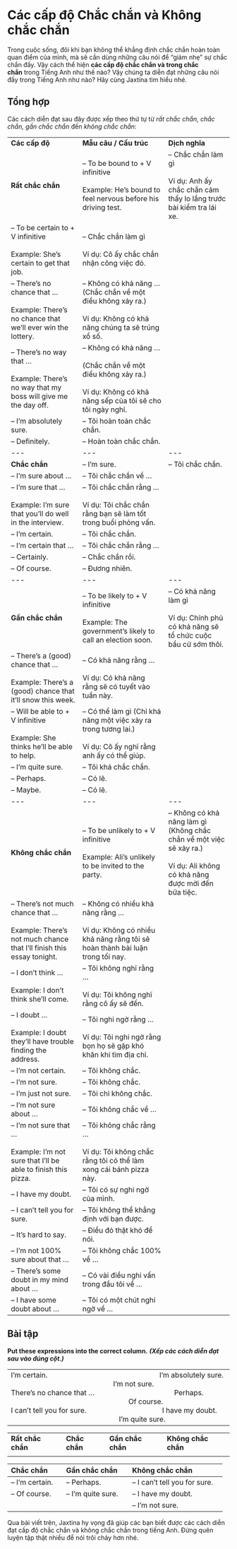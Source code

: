 # Các cấp độ Chắc chắn và Không chắc chắn

Trong cuộc sống, đôi khi bạn không thể khẳng định chắc chắn hoàn toàn quan điểm của mình, mà sẽ cần dùng những câu nói để “giảm nhẹ” sự chắc chắn đấy. Vậy cách thể hiện **các cấp độ chắc chắn và trong chắc chắn** trong Tiếng Anh như thế nào? Vậy chúng ta diễn đạt những câu nói đấy trong Tiếng Anh như nào? Hãy cùng Jaxtina tìm hiểu nhé.

## Tổng hợp

Các cách diễn đạt sau đây được xếp theo thứ tự từ _rất_ _chắc chắn, chắc chắn, gần chắc chắn_ đến _không chắc chắn_:

|                                                                                                               |                                                                                                                                      |                                                                                                                                |
| ------------------------------------------------------------------------------------------------------------- | ------------------------------------------------------------------------------------------------------------------------------------ | ------------------------------------------------------------------------------------------------------------------------------ |
| **Các cấp độ**                                                                                                | **Mẫu câu / Cấu trúc**                                                                                                               | **Dịch nghĩa**                                                                                                                 |
| **Rất chắc chắn**                                                                                             | – To be bound to + V infinitive<br><br>Example: He’s bound to feel nervous before his driving test.                                  | – Chắc chắn làm gì<br><br>Ví dụ: Anh ấy chắc chắn cảm thấy lo lắng trước bài kiểm tra lái xe.                                  |
| – To be certain to + V infinitive<br><br>Example: She’s certain to get that job.                              | – Chắc chắn làm gì<br><br>Ví dụ: Cô ấy chắc chắn nhận công việc đó.                                                                  |                                                                                                                                |
| – There’s no chance that …<br><br>Example: There’s no chance that we’ll ever win the lottery.                 | – Không có khả năng … (Chắc chắn về một điều không xảy ra.)<br><br>Ví dụ: Không có khả năng chúng ta sẽ trúng xổ số.                 |                                                                                                                                |
| – There’s no way that …<br><br>Example: There’s no way that my boss will give me the day off.                 | – Không có khả năng …<br><br>(Chắc chắn về một điều không xảy ra.)<br><br>Ví dụ: Không có khả năng sếp của tôi sẽ cho tôi ngày nghỉ. |                                                                                                                                |
| – I’m absolutely sure.                                                                                        | – Tôi hoàn toàn chắc chắn.                                                                                                           |                                                                                                                                |
| – Definitely.                                                                                                 | – Hoàn toàn chắc chắn.                                                                                                               |                                                                                                                                |
| ---  | ---  | ---  |
| **Chắc chắn**                                                                                                 | – I’m sure.                                                                                                                          | – Tôi chắc chắn.                                                                                                               |
| – I’m sure about …                                                                                            | – Tôi chắc chắn về …                                                                                                                 |                                                                                                                                |
| – I’m sure that …<br><br>Example: I’m sure that you’ll do well in the interview.                              | – Tôi chắc chắn rằng …<br><br>Ví dụ: Tôi chắc chắn rằng bạn sẽ làm tốt trong buổi phỏng vấn.                                         |                                                                                                                                |
| – I’m certain.                                                                                                | – Tôi chắc chắn.                                                                                                                     |                                                                                                                                |
| – I’m certain that …                                                                                          | – Tôi chắc chắn rằng …                                                                                                               |                                                                                                                                |
| – Certainly.                                                                                                  | – Chắc chắn rồi.                                                                                                                     |                                                                                                                                |
| – Of course.                                                                                                  | – Đương nhiên.                                                                                                                       |                                                                                                                                |
| ---  | ---  | ---  |
| **Gần chắc chắn**                                                                                             | – To be likely to + V infinitive<br><br>Example: The government’s likely to call an election soon.                                   | – Có khả năng làm gì<br><br>Ví dụ: Chính phủ có khả năng sẽ tổ chức cuộc bầu cử sớm thôi.                                      |
| – There’s a (good) chance that …<br><br>Example: There’s a (good) chance that it’ll snow this week.           | – Có khả năng rằng …<br><br>Ví dụ: Có khả năng rằng sẽ có tuyết vào tuần này.                                                        |                                                                                                                                |
| – Will be able to + V infinitive<br><br>Example: She thinks he’ll be able to help.                            | – Có thể làm gì (Chỉ khả năng một việc xảy ra trong tương lai.)<br><br>Ví dụ: Cô ấy nghĩ rằng anh ấy có thể giúp.                    |                                                                                                                                |
| – I’m quite sure.                                                                                             | – Tôi khá chắc chắn.                                                                                                                 |                                                                                                                                |
| – Perhaps.                                                                                                    | – Có lẽ.                                                                                                                             |                                                                                                                                |
| – Maybe.                                                                                                      | – Có lẽ.                                                                                                                             |                                                                                                                                |
| ---  | ---  | ---  |
| **Không chắc chắn**                                                                                           | – To be unlikely to + V infinitive<br><br>Example: Ali’s unlikely to be invited to the party.                                        | – Không có khả năng làm gì (Không chắc chắn về một việc sẽ xảy ra.)<br><br>Ví dụ: Ali không có khả năng được mời đến bữa tiệc. |
| – There’s not much chance that …<br><br>Example: There’s not much chance that I’ll finish this essay tonight. | – Không có nhiều khả năng rằng …<br><br>Ví dụ: Không có nhiều khả năng rằng tôi sẽ hoàn thành bài luận trong tối nay.                |                                                                                                                                |
| – I don’t think …<br><br>Example: I don’t think she’ll come.                                                  | – Tôi không nghĩ rằng …<br><br>Ví dụ: Tôi không nghĩ rằng cô ấy sẽ đến.                                                              |                                                                                                                                |
| – I doubt …<br><br>Example: I doubt they’ll have trouble finding the address.                                 | – Tôi nghi ngờ rằng …<br><br>Ví dụ: Tôi nghi ngờ rằng bọn họ sẽ gặp khó khăn khi tìm địa chỉ.                                        |                                                                                                                                |
| – I’m not certain.                                                                                            | – Tôi không chắc.                                                                                                                    |                                                                                                                                |
| – I’m not sure.                                                                                               | – Tôi không chắc.                                                                                                                    |                                                                                                                                |
| – I’m just not sure.                                                                                          | – Tôi chỉ không chắc.                                                                                                                |                                                                                                                                |
| – I’m not sure about …                                                                                        | – Tôi không chắc về …                                                                                                                |                                                                                                                                |
| – I’m not sure that …<br><br>Example: I’m not sure that I’ll be able to finish this pizza.                    | – Tôi không chắc rằng …<br><br>Ví dụ: Tôi không chắc rằng tôi có thể làm xong cái bánh pizza này.                                    |                                                                                                                                |
| – I have my doubt.                                                                                            | – Tôi có sự nghi ngờ của mình.                                                                                                       |                                                                                                                                |
| – I can’t tell you for sure.                                                                                  | – Tôi không thể khẳng định với bạn được.                                                                                             |                                                                                                                                |
| – It’s hard to say.                                                                                           | – Điều đó thật khó để nói.                                                                                                           |                                                                                                                                |
| – I’m not 100% sure about that …                                                                              | – Tôi không chắc 100% về …                                                                                                           |                                                                                                                                |
| – There’s some doubt in my mind about …                                                                       | – Có vài điều nghi vấn trong đầu tôi về …                                                                                            |                                                                                                                                |
| – I have some doubt about …                                                                                   | – Tôi có một chút nghi ngờ về …                                                                                                      |                                                                                                                                |

## **Bài tập**

**Put these expressions into the correct column.** **_(Xếp các cách diễn đạt sau vào đúng cột.)_**

|   |
|---|
|I’m certain.                                                           I’m absolutely sure.                                                        I’m not sure.  <br>There’s no chance that …                                          Perhaps.                                                                          Of course.  <br>I can’t tell you for sure.                                        I have my doubt.                                                             I’m quite sure.|

|   |   |   |   |
|---|---|---|---|
|**Rất chắc chắn**|**Chắc chắn**|**Gần chắc chắn**|**Không chắc chắn**|
|||||

| Chắc chắn      | Gần chắc chắn     | Không chắc chắn              |
|----------------|-------------------|------------------------------|
| – I’m certain. | – Perhaps.        | – I can’t tell you for sure. |
| – Of course.   | – I’m quite sure. | – I have my doubt.           |
|                |                   | – I’m not sure.              |

Qua bài viết trên, Jaxtina hy vọng đã giúp các bạn biết được các cách diễn đạt cấp độ chắc chắn và không chắc chắn trong tiếng Anh. Đừng quên luyện tập thật nhiều để nói trôi chảy hơn nhé.
